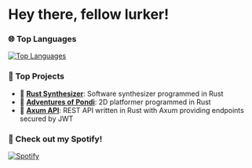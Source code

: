 # Hey there, fellow lurker!


### 🌐 Top Languages
[![Top Languages](https://github-readme-stats.vercel.app/api/top-langs/?username=hvalfangst&layout=compact)](https://github.com/YOUR_GITHUB_USERNAME/github-readme-stats)

### 🚀 Top Projects
- 🦀 [**Rust Synthesizer**](https://github.com/hvalfangst/Rust-Synthesizer): Software synthesizer programmed in Rust
- 🦀 [**Adventures of Pondi**](https://github.com/hvalfangst/Adventures-of-Pondi): 2D platformer programmed in Rust
- 🦀 [**Axum API**](https://github.com/hvalfangst/Axum-API-with-Auth): REST API written in Rust with Axum providing endpoints secured by JWT


### 🎵 Check out my Spotify!
[![Spotify](https://img.shields.io/badge/Spotify-Artist_Profile-1DB954?logo=spotify&logoColor=white&style=for-the-badge)](https://open.spotify.com/artist/2c2LQHCbWDtjUFuDD8K2ER)

